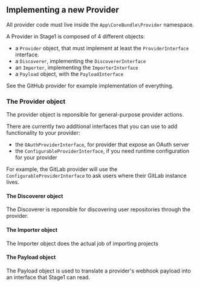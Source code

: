 ## Implementing a new Provider

All provider code must live inside the `App\CoreBundle\Provider` namespace.

A Provider in Stage1 is composed of 4 different objects:

* a `Provider` object, that must implement at least the `ProviderInterface` interface.
* a `Discoverer`, implementing the `DiscovererInterface`
* an `Importer`, implementing the `ImporterInterface`
* a `Payload` object, with the `PayloadInterface`

See the GitHub provider for example implementation of everything.

### The Provider object

The provider object is reponsible for general-purpose provider actions.

There are currently two additional interfaces that you can use to add functionality to your provider:

* the `OAuthProviderInterface`, for provider that expose an OAuth server
* the `ConfigurableProviderInterface`, if you need runtime configuration for your provider

For example, the GitLab provider will use the `ConfigurableProviderInterface` to ask users where their GitLab instance lives.

#### The Discoverer object

The Discoverer is reponsible for discovering user repositories through the provider.

#### The Importer object

The Importer object does the actual job of importing projects

#### The Payload object

The Payload object is used to translate a provider's webhook payload into an interface that Stage1 can read.